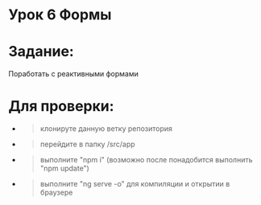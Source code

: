 # Урок 6 Формы

# Задание:
Поработать с реактивными формами


# Для проверки:

- > клонируте данную ветку репозитория
- > перейдите в папку /src/app
- > выполните "npm i"  (возможно после понадобится выполнить "npm update")
- > выполните "ng serve -o" для компиляции и открытии в браузере